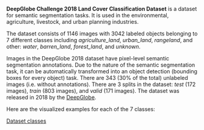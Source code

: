 **DeepGlobe Challenge 2018 Land Cover Classification Dataset** is a dataset for semantic segmentation tasks. It is used in the environmental, agriculture, livestock, and urban planning industries.

The dataset consists of 1146 images with 3042 labeled objects belonging to 7 different classes including *agriculture_land*, *urban_land*, *rangeland*, and other: *water*, *barren_land*, *forest_land*, and *unknown*.

Images in the DeepGlobe 2018 dataset have pixel-level semantic segmentation annotations. Due to the nature of the semantic segmentation task, it can be automatically transformed into an object detection (bounding boxes for every object) task. There are 343 (30% of the total) unlabeled images (i.e. without annotations). There are 3 splits in the dataset: *test* (172 images), *train* (803 images), and *valid* (171 images). The dataset was released in 2018 by the [DeepGlobe](http://deepglobe.org/).

Here are the visualized examples for each of the 7 classes:

[Dataset classes](https://github.com/dataset-ninja/DeepGlobe/raw/main/visualizations/classes_preview.webm)
